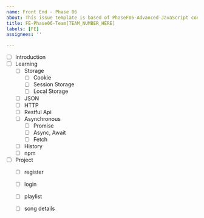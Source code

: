 ```yaml
---
name: Front End - Phase 06
about: This issue template is based of PhaseF05-Advanced-JavaScript contents.
title: FE-Phase06-Team[TEAM_NUMBER_HERE]
labels: [FE]
assignees: ''

---
```


- [ ] Introduction
- [ ] Learning
  - [ ] Storage
    - [ ] Cookie
    - [ ] Session Storage
    - [ ] Local Storage
  - [ ] JSON
  - [ ] HTTP
  - [ ] Restful Api
  - [ ] Asynchronous
    - [ ] Promise
    - [ ] Async, Await
    - [ ] Fetch
  - [ ] History
  - [ ] npm
- [ ] Project
  - [ ] register
  - [ ] login
  - [ ] playlist
  - [ ] song details


